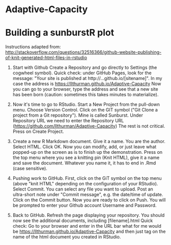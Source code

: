 # Adaptive-Capacity
# Building a sunburstR plot
Instructions adapted from: 
http://stackoverflow.com/questions/32516366/github-website-publishing-of-knit-generated-html-files-in-rstudio

1. Start with Github
Create a Repository and go directly to Settings (the cogwheel symbol). 
Quick check: under GitHub Pages, look for the message: "Your site is published at http://...github.io/[sitename]". In my case the address is https://llthurman.github.io/Adaptive-Capacity Now you can go to your browser, type the address and see that a new site has been born (caution: sometimes this takes minutes to materialize).

2. Now it's time to go to RStudio. 
Start a New Project from the pull-down menu. Choose Version Control. Click on the GIT symbol ("Git Clone a project from a Git repository"). Mine is called Sunburst. Under Repository URL we need to enter the Repository URL (https://github.com/llthurman/Adaptive-Capacity) The rest is not critical. Press on Create Project.

3. Create a new R Markdown document. 
Give it a name. You are the author. Select HTML. Click OK. Now you can modify, add, or just leave what popped-up on the screen as is to finish up the demonstration. Press on the top menu where you see a knitting pin (Knit HTML), give it a name and save the document. 
Whatever you name it, it has to end in .Rmd (case sensitive). 

4. Pushing work to GitHub.
First, click on the GiT symbol on the top menu (above "knit HTML" depending on the configuration of your RStudio). Select Commit. You can select any file you want to upload. Post an ultra-short note under "Commit message", e.g. the date/time of update. Click on the Commit button. Now you are ready to click on Push. You will be prompted to enter your Github account Username and Password. 

5. Back to GitHub.
Refresh the page displaying your repository. You should now see the additional documents, including [filename].html
Quick check: Go to your browser and enter in the URL bar what for me would be https://llthurman.github.io/Adaptive-Capacity and then just tag on the name of the html document you created in RStudio.

